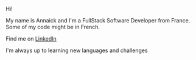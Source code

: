 Hi!

My name is Annaick and I'm a FullStack Software Developer from France. Some of my code might be in French.

Find me on [LinkedIn](https://www.linkedin.com/in/annaick-lewis-dagnino/)

I'm always up to learning new languages and challenges
